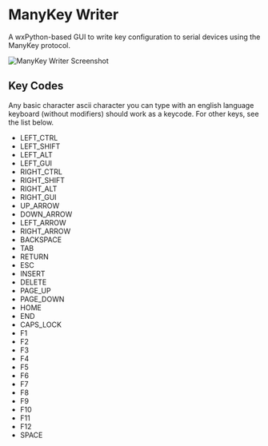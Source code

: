 # ManyKey Writer
A wxPython-based GUI to write key configuration to serial devices using the ManyKey protocol. 

![ManyKey Writer Screenshot](https://www.manykey.org/img/writer_ss.png?u=1)

## Key Codes
Any basic character ascii character you can type with an english language keyboard (without modifiers) should work as a keycode. For other keys, see the list below.
- LEFT_CTRL
- LEFT_SHIFT
- LEFT_ALT
- LEFT_GUI
- RIGHT_CTRL
- RIGHT_SHIFT
- RIGHT_ALT
- RIGHT_GUI
- UP_ARROW
- DOWN_ARROW
- LEFT_ARROW
- RIGHT_ARROW
- BACKSPACE
- TAB
- RETURN
- ESC
- INSERT
- DELETE
- PAGE_UP
- PAGE_DOWN
- HOME
- END
- CAPS_LOCK
- F1
- F2
- F3
- F4
- F5
- F6
- F7
- F8
- F9
- F10
- F11
- F12
- SPACE
